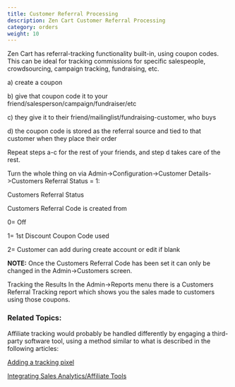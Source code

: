 ```yaml
---
title: Customer Referral Processing
description: Zen Cart Customer Referral Processing
category: orders 
weight: 10
---
```


Zen Cart has referral-tracking functionality built-in, using coupon codes. This can be ideal for tracking commissions for specific salespeople, crowdsourcing, campaign tracking, fundraising, etc.

a) create a coupon

b) give that coupon code it to your friend/salesperson/campaign/fundraiser/etc

c) they give it to their friend/mailinglist/fundraising-customer, who buys

d) the coupon code is stored as the referral source and tied to that customer when they place their order

Repeat steps a-c for the rest of your friends, and step d takes care of the rest.

Turn the whole thing on via Admin->Configuration->Customer Details->Customers Referral Status = 1:

Customers Referral Status

Customers Referral Code is created from

0= Off

1= 1st Discount Coupon Code used

2= Customer can add during create account or edit if blank

**NOTE:** Once the Customers Referral Code has been set it can only be changed in the Admin->Customers screen.

Tracking the Results
In the Admin->Reports menu there is a Customers Referral Tracking report which shows you the sales made to customers using those coupons.


### Related Topics:
Affiliate tracking would probably be handled differently by engaging a third-party software tool, using a method similar to what is described in the following articles:

[Adding a tracking pixel](/user/template/tracking_pixel/)

[Integrating Sales Analytics/Affiliate Tools](/user/orders/sales_analytics_affiliate_tools/)

